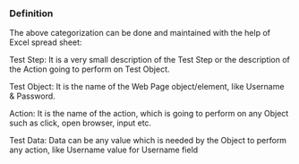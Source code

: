 ### Definition

The above categorization can be done and maintained with the help of Excel spread sheet:

Test Step: It is a very small description of the Test Step or the description of the Action going to perform on Test Object.

Test Object: It is the name of the Web Page object/element, like Username & Password.

Action: It is the name of the action, which is going to perform on any Object such as click, open browser, input etc.

Test Data: Data can be any value which is needed by the Object to perform any action, like Username value for Username field
